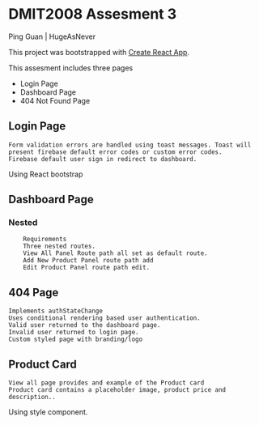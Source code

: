 # DMIT2008 Assesment 3
Ping Guan | HugeAsNever


This project was bootstrapped with [Create React App](https://github.com/facebook/create-react-app).

This assesment includes three pages

- Login Page
- Dashboard Page
- 404 Not Found Page

## Login Page

    Form validation errors are handled using toast messages. Toast will
    present firebase default error codes or custom error codes.
    Firebase default user sign in redirect to dashboard.



Using React bootstrap

## Dashboard Page

### Nested

        Requirements
        Three nested routes.
        View All Panel Route path all set as default route.
        Add New Product Panel route path add
        Edit Product Panel route path edit.

## 404 Page

    Implements authStateChange
    Uses conditional rendering based user authentication.
    Valid user returned to the dashboard page.
    Invalid user returned to login page.
    Custom styled page with branding/logo

## Product Card

    View all page provides and example of the Product card
    Product card contains a placeholder image, product price and description..



Using style component.

